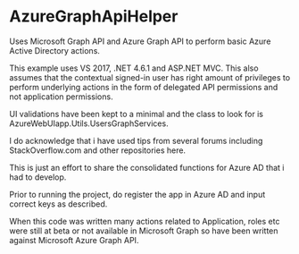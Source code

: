 # AzureGraphApiHelper
Uses Microsoft Graph API and Azure Graph API to perform basic Azure Active Directory actions.

This example uses VS 2017, .NET 4.6.1 and ASP.NET MVC. This also assumes that the contextual signed-in user has right amount of privileges to perform underlying actions in the form of delegated API permissions and not application permissions.

UI validations have been kept to a minimal and the class to look for is AzureWebUIapp.Utils.UsersGraphServices.

I do acknowledge that i have used tips from several forums including StackOverflow.com and other repositories here.

This is just an effort to share the consolidated functions for Azure AD that i had to develop.

Prior to running the project, do register the app in Azure AD and input correct keys as described.

When this code was written many actions related to Application, roles etc were still at beta or not available in Microsoft Graph so have been written against Microsoft Azure Graph API.

